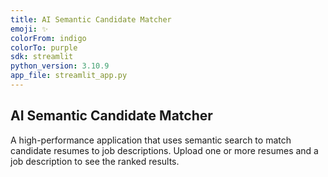 ```yaml
---
title: AI Semantic Candidate Matcher
emoji: ✨
colorFrom: indigo
colorTo: purple
sdk: streamlit
python_version: 3.10.9
app_file: streamlit_app.py
---
```


## AI Semantic Candidate Matcher

A high-performance application that uses semantic search to match candidate resumes to job descriptions. 
Upload one or more resumes and a job description to see the ranked results.
